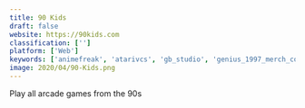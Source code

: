 ```yaml
---
title: 90 Kids
draft: false 
website: https://90kids.com
classification: ['']
platform: ['Web']
keywords: ['animefreak', 'atarivcs', 'gb_studio', 'genius_1997_merch_collection', 'kitsu', 'nick_reboot', 'retro_jam', 'star_wars_intro_creator', 'stranger_games', 'stranger_things_type_generator', 'temperature-controlled_ceramic_mug_by_ember', 'the_nostalgia_machine', 'type_wakanda', 'westworld_intro_creator', 'windows_1.11', 'awsm.css']
image: 2020/04/90-Kids.png
---
```

Play all arcade games from the 90s